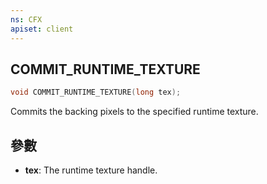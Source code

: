 ```yaml
---
ns: CFX
apiset: client
---
```

## COMMIT_RUNTIME_TEXTURE

```c
void COMMIT_RUNTIME_TEXTURE(long tex);
```

Commits the backing pixels to the specified runtime texture.

## 參數
* **tex**: The runtime texture handle.

